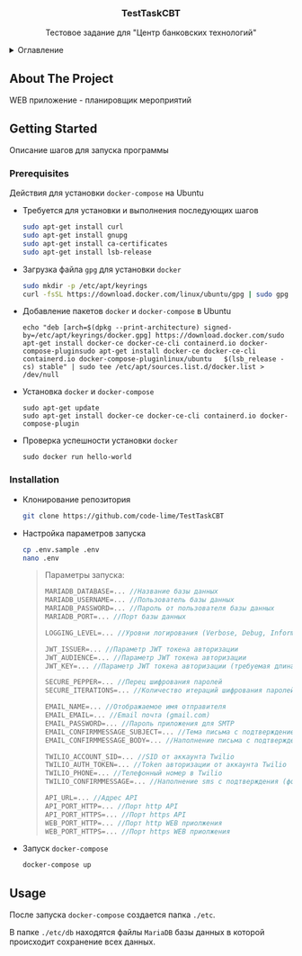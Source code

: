 <br />
<div align="center">
  <h3 align="center">TestTaskCBT</h3>

  <p align="center">
    Тестовое задание для "Центр банковских технологий"
    <br />
  </p>
</div>



<details>
  <summary>Оглавление</summary>
  <ol>
    <li>
      <a href="#about-the-project">About The Project</a>
    </li>
    <li>
      <a href="#getting-started">Getting Started</a>
      <ul>
        <li><a href="#prerequisites">Prerequisites</a></li>
        <li><a href="#installation">Installation</a></li>
      </ul>
    </li>
    <li><a href="#usage">Usage</a></li>
  </ol>
</details>



## About The Project

WEB приложение - планировщик мероприятий

## Getting Started

Описание шагов для запуска программы 

### Prerequisites

Действия для установки `docker-compose` на Ubuntu
* Требуется для установки и выполнения последующих шагов
  ```sh
  sudo apt-get install curl
  sudo apt-get install gnupg
  sudo apt-get install ca-certificates
  sudo apt-get install lsb-release
  ```
* Загрузка файла `gpg` для установки `docker`
  ```sh
  sudo mkdir -p /etc/apt/keyrings
  curl -fsSL https://download.docker.com/linux/ubuntu/gpg | sudo gpg --dearmor -o /etc/apt/keyrings/docker.gpg
  ```
* Добавление пакетов `docker` и `docker-compose` в Ubuntu
  ```
  echo "deb [arch=$(dpkg --print-architecture) signed-by=/etc/apt/keyrings/docker.gpg] https://download.docker.com/sudo apt-get install docker-ce docker-ce-cli containerd.io docker-compose-pluginsudo apt-get install docker-ce docker-ce-cli containerd.io docker-compose-pluginlinux/ubuntu   $(lsb_release -cs) stable" | sudo tee /etc/apt/sources.list.d/docker.list > /dev/null
  ```
* Установка `docker` и `docker-compose`
  ```
  sudo apt-get update
  sudo apt-get install docker-ce docker-ce-cli containerd.io docker-compose-plugin
  ```
* Проверка успешности установки `docker`
  ```
  sudo docker run hello-world
  ```

### Installation

* Клонирование репозитория
   ```sh
   git clone https://github.com/code-lime/TestTaskCBT
   ```
* Настройка параметров запуска
   ```sh
   cp .env.sample .env
   nano .env
   ```
   > Параметры запуска:
   > ```cs
   > MARIADB_DATABASE=... //Название базы данных
   > MARIADB_USERNAME=... //Пользователь базы данных
   > MARIADB_PASSWORD=... //Пароль от пользователя базы данных
   > MARIADB_PORT=... //Порт базы данных
   >
   > LOGGING_LEVEL=... //Уровни логирования (Verbose, Debug, Information, Warning, Error, Fatal) 
   >
   > JWT_ISSUER=... //Параметр JWT токена авторизации
   > JWT_AUDIENCE=... //Параметр JWT токена авторизации
   > JWT_KEY=... //Параметр JWT токена авторизации (требуемая длина = 128)
   >
   > SECURE_PEPPER=... //Перец шифрования паролей
   > SECURE_ITERATIONS=... //Количество итераций шифрования паролей
   >
   > EMAIL_NAME=... //Отображаемое имя отправителя
   > EMAIL_EMAIL=... //Email почта (gmail.com)
   > EMAIL_PASSWORD=... //Пароль приложения для SMTP
   > EMAIL_CONFIRMMESSAGE_SUBJECT=... //Тема письма с подтверждением
   > EMAIL_CONFIRMMESSAGE_BODY=... //Наполнение письма с подтверждением (форматирует {token} в токен подтверждения)
   >
   > TWILIO_ACCOUNT_SID=... //SID от аккаунта Twilio
   > TWILIO_AUTH_TOKEN=... //Token авторизации от аккаунта Twilio
   > TWILIO_PHONE=... //Телефонный номер в Twilio
   > TWILIO_CONFIRMMESSAGE=... //Наполнение sms с подтверждения (форматирует {code} в код подтверждения)
   >
   > API_URL=... //Адрес API
   > API_PORT_HTTP=... //Порт http API
   > API_PORT_HTTPS=... //Порт https API
   > WEB_PORT_HTTP=... //Порт http WEB приолжения
   > WEB_PORT_HTTPS=... //Порт https WEB приолжения
   > ```
* Запуск `docker-compose`
   ```sh
   docker-compose up
   ```

## Usage

После запуска `docker-compose` создается папка `./etc`.

В папке `./etc/db` находятся файлы `MariaDB` базы данных в которой происходит сохранение всех данных.
